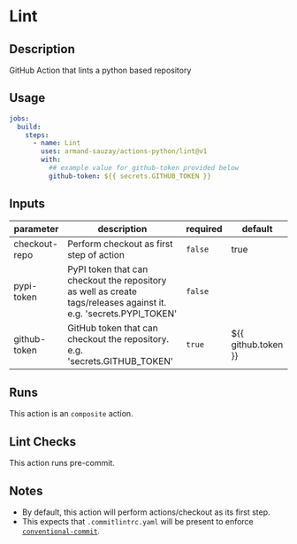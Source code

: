 # Lint

## Description

GitHub Action that lints a python based repository

## Usage

```yaml
jobs:
  build:
    steps:
      - name: Lint
        uses: armand-sauzay/actions-python/lint@v1
        with:
          ## example value for github-token provided below
          github-token: ${{ secrets.GITHUB_TOKEN }}
```

## Inputs

| parameter     | description                                                                                                       | required | default             |
| ------------- | ----------------------------------------------------------------------------------------------------------------- | -------- | ------------------- |
| checkout-repo | Perform checkout as first step of action                                                                          | `false`  | true                |
| pypi-token    | PyPI token that can checkout the repository as well as create tags/releases against it. e.g. 'secrets.PYPI_TOKEN' | `false`  |                     |
| github-token  | GitHub token that can checkout the repository. e.g. 'secrets.GITHUB_TOKEN'                                        | `true`   | ${{ github.token }} |

## Runs

This action is an `composite` action.

## Lint Checks

This action runs pre-commit.

## Notes

- By default, this action will perform actions/checkout as its first step.
- This expects that `.commitlintrc.yaml` will be present to enforce [`conventional-commit`](https://github.com/wagoid/commitlint-github-action).
